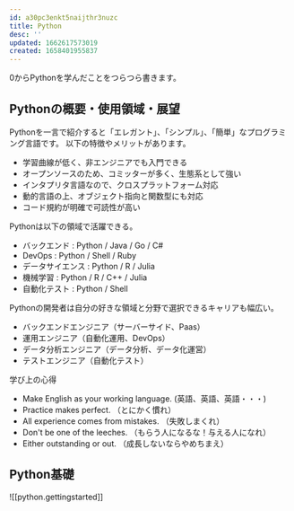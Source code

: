```yaml
---
id: a30pc3enkt5naijthr3nuzc
title: Python
desc: ''
updated: 1662617573019
created: 1658401955837
---
```


0からPythonを学んだことをつらつら書きます。

## Pythonの概要・使用領域・展望

Pythonを一言で紹介すると「エレガント」、「シンプル」、「簡単」なプログラミング言語です。
以下の特徴やメリットがあります。

- 学習曲線が低く、非エンジニアでも入門できる
- オープンソースのため、コミッターが多く、生態系として強い
- インタプリタ言語なので、クロスプラットフォーム対応
- 動的言語の上、オブジェクト指向と関数型にも対応
- コード規約が明確で可読性が高い

Pythonは以下の領域で活躍できる。

- バックエンド : Python / Java / Go / C#
- DevOps : Python / Shell / Ruby
- データサイエンス : Python / R / Julia
- 機械学習 : Python / R / C++ / Julia
- 自動化テスト : Python / Shell

Pythonの開発者は自分の好きな領域と分野で選択できるキャリアも幅広い。

- バックエンドエンジニア（サーバーサイド、Paas）
- 運用エンジニア（自動化運用、DevOps）
- データ分析エンジニア（データ分析、データ化運営）
- テストエンジニア（自動化テスト）

学び上の心得

- Make English as your working language. (英語、英語、英語・・・)
- Practice makes perfect. （とにかく慣れ）
- All experience comes from mistakes. （失敗しまくれ）
- Don't be one of the leeches. （もらう人になるな！与える人になれ）
- Either outstanding or out. （成長しないならやめちまえ）

## Python基礎

![[python.gettingstarted]]

